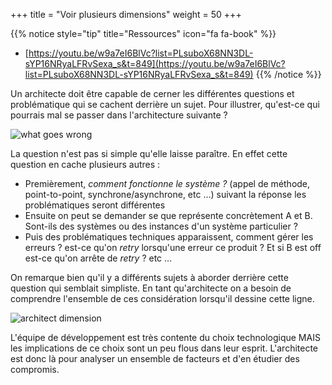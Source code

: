 +++
title = "Voir plusieurs dimensions"
weight = 50
+++

{{% notice style="tip" title="Ressources" icon="fa fa-book" %}}

- [https://youtu.be/w9a7eI6BlVc?list=PLsuboX68NN3DL-sYP16NRyaLFRvSexa_s&t=849](https://youtu.be/w9a7eI6BlVc?list=PLsuboX68NN3DL-sYP16NRyaLFRvSexa_s&t=849)
  {{% /notice %}}

Un architecte doit être capable de cerner les différentes questions et problématique qui se cachent derrière un sujet. Pour illustrer, qu'est-ce qui pourrais mal se passer dans l'architecture suivante ?

![what goes wrong](../images/wrong.png)

La question n'est pas si simple qu'elle laisse paraître. En effet cette question en cache plusieurs autres :
- Premièrement, *comment fonctionne le système ?* (appel de méthode, point-to-point, synchrone/asynchrone, etc ...) suivant la réponse les problématiques seront différentes
- Ensuite on peut se demander se que représente concrètement A et B. Sont-ils des systèmes ou des instances d'un système particulier ?
- Puis des problématiques techniques apparaissent, comment gérer les erreurs ? est-ce qu'on *retry* lorsqu'une erreur ce produit ? Et si B est off est-ce qu'on arrête de *retry* ? etc ...

On remarque bien qu'il y a différents sujets à aborder derrière cette question qui semblait simpliste. En tant qu'architecte on a besoin de comprendre l'ensemble de ces considération lorsqu'il dessine cette ligne.

![architect dimension](../images/architect_dimension.png)

L'équipe de développement est très contente du choix technologique MAIS les implications de ce choix sont un peu flous dans leur esprit. L'architecte est donc là pour analyser un ensemble de facteurs et d'en étudier des compromis.